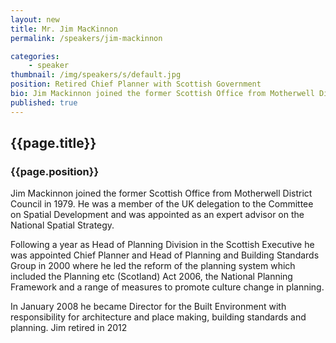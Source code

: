```yaml
---
layout: new
title: Mr. Jim MacKinnon
permalink: /speakers/jim-mackinnon

categories: 
    - speaker
thumbnail: /img/speakers/s/default.jpg
position: Retired Chief Planner with Scottish Government
bio: Jim Mackinnon joined the former Scottish Office from Motherwell District Council in 1979. He was a member of the UK delegation to the Committee on Spatial Development and was appointed as an expert advisor on the National Spatial Strategy.  
published: true
---
```


## {{page.title}}
### {{page.position}}

Jim Mackinnon joined the former Scottish Office from Motherwell District Council in 1979. He was a member of the UK delegation to the Committee on Spatial Development and was appointed as an expert advisor on the National Spatial Strategy.  

Following a year as Head of Planning Division in the Scottish Executive he was appointed Chief Planner and Head of Planning and Building Standards Group in 2000 where he led the reform of the planning system which included the Planning etc (Scotland) Act 2006, the National Planning Framework and a range of measures to promote culture change in planning. 

In January 2008 he became Director for the Built Environment with responsibility for architecture and place making, building standards and planning.  Jim retired in 2012
